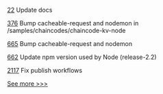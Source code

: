 
[22](https://github.com/hyperledger-labs/cckit/pull/22) Update docs

[376](https://github.com/hyperledger-labs/fablo/pull/376) Bump cacheable-request and nodemon in /samples/chaincodes/chaincode-kv-node

[665](https://github.com/hyperledger-labs/blockchain-carbon-accounting/pull/665) Bump cacheable-request and nodemon

[662](https://github.com/hyperledger/fabric-sdk-node/pull/662) Update npm version used by Node (release-2.2)

[2117](https://github.com/hyperledger/aries-cloudagent-python/pull/2117) Fix publish workflows


[See more >>>](https://start-here.hyperledger.org/pull-requests)
